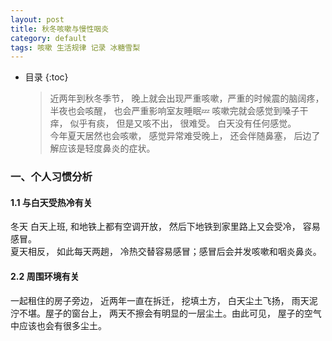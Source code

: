 ```yaml
---
layout: post  
title: 秋冬咳嗽与慢性咽炎 
category: default  
tags: 咳嗽 生活规律 记录 冰糖雪梨
---
```

* 目录
{:toc}  

    >  近两年到秋冬季节， 晚上就会出现严重咳嗽，严重的时候震的脑阔疼， 半夜也会咳醒， 也会严重影响室友睡眠💤
    >  咳嗽完就会感觉到嗓子干痒， 似乎有痰， 但是又咳不出， 很难受。 白天没有任何感觉。  
    >  今年夏天居然也会咳嗽， 感觉异常难受晚上， 还会伴随鼻塞， 后边了解应该是轻度鼻炎的症状。  
### 一、个人习惯分析  
#### 1.1 与白天受热冷有关  
   冬天 白天上班,  和地铁上都有空调开放， 然后下地铁到家里路上又会受冷， 容易感冒。  
   夏天相反， 如此每天两趟， 冷热交替容易感冒；感冒后会并发咳嗽和咽炎鼻炎。  
   
#### 2.2 周围环境有关  
   一起租住的房子旁边， 近两年一直在拆迁， 挖填土方， 白天尘土飞扬， 雨天泥泞不堪。屋子的窗台上， 两天不擦会有明显的一层尘土。由此可见， 屋子的空气中应该也会有很多尘土。
   
